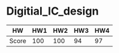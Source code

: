 # Digitial_IC_design

| HW | HW1 | HW2 | HW3 | HW4 |
| --- |--- |--- |--- |--- |
| Score	  | 100	| 100	 | 94	| 97 |
